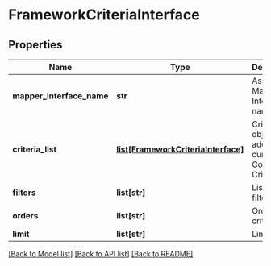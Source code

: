 # FrameworkCriteriaInterface

## Properties
Name | Type | Description | Notes
------------ | ------------- | ------------- | -------------
**mapper_interface_name** | **str** | Associated Mapper Interface name | 
**criteria_list** | [**list[FrameworkCriteriaInterface]**](FrameworkCriteriaInterface.md) | Criteria objects added to current Composite Criteria | 
**filters** | **list[str]** | List of filters | 
**orders** | **list[str]** | Ordering criteria | 
**limit** | **list[str]** | Limit | 

[[Back to Model list]](../README.md#documentation-for-models) [[Back to API list]](../README.md#documentation-for-api-endpoints) [[Back to README]](../README.md)


